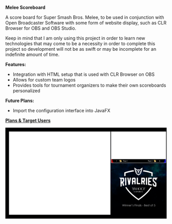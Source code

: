 **Melee Scoreboard**<br/>

A score board for Super Smash Bros. Melee, to be used in conjunction with Open Broadcaster Software with some form of website display, such as CLR Browser for OBS and OBS Studio.

Keep in mind that I am only using this project in order to learn new technologies that may come to be a necessity in order to complete this project so development will not be as swift or may be incomplete for an indefinite amount of time.

**Features:**
- Integration with HTML setup that is used with CLR Browser on OBS
- Allows for custom team logos
- Provides tools for tournament organizers to make their own scoreboards personalized

**Future Plans:**
- Import the configuration interface into JavaFX

**[Plans & Target Users](https://github.com/Seylumva/melee-scoreboard/blob/master/concept/README.txt)**

![Melee Scoreboard](https://raw.githubusercontent.com/Seylumva/melee-scoreboard/master/concept/melee-scoreboard-concept.png)
